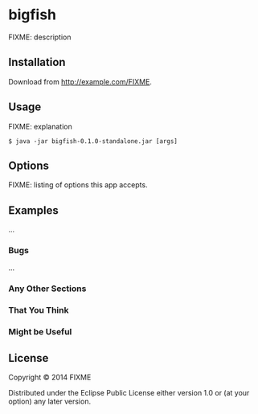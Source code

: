 # bigfish

FIXME: description

## Installation

Download from http://example.com/FIXME.

## Usage

FIXME: explanation

    $ java -jar bigfish-0.1.0-standalone.jar [args]

## Options

FIXME: listing of options this app accepts.

## Examples

...

### Bugs

...

### Any Other Sections
### That You Think
### Might be Useful

## License

Copyright © 2014 FIXME

Distributed under the Eclipse Public License either version 1.0 or (at
your option) any later version.
